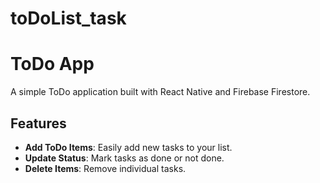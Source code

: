 # toDoList_task

# ToDo App

A simple ToDo application built with React Native and Firebase Firestore.

## Features

- **Add ToDo Items**: Easily add new tasks to your list.
- **Update Status**: Mark tasks as done or not done.
- **Delete Items**: Remove individual tasks.

